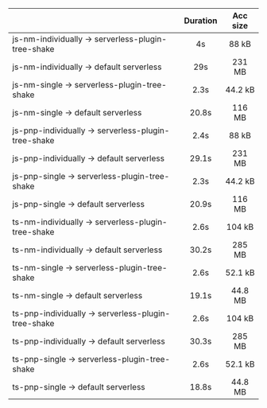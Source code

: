|                                                     | Duration | Acc size |
| :-------------------------------------------------- | :------: | :------: |
| js-nm-individually -> serverless-plugin-tree-shake  |    4s    |   88 kB  |
| js-nm-individually -> default serverless            |    29s   |  231 MB  |
| js-nm-single -> serverless-plugin-tree-shake        |   2.3s   |  44.2 kB |
| js-nm-single -> default serverless                  |   20.8s  |  116 MB  |
| js-pnp-individually -> serverless-plugin-tree-shake |   2.4s   |   88 kB  |
| js-pnp-individually -> default serverless           |   29.1s  |  231 MB  |
| js-pnp-single -> serverless-plugin-tree-shake       |   2.3s   |  44.2 kB |
| js-pnp-single -> default serverless                 |   20.9s  |  116 MB  |
| ts-nm-individually -> serverless-plugin-tree-shake  |   2.6s   |  104 kB  |
| ts-nm-individually -> default serverless            |   30.2s  |  285 MB  |
| ts-nm-single -> serverless-plugin-tree-shake        |   2.6s   |  52.1 kB |
| ts-nm-single -> default serverless                  |   19.1s  |  44.8 MB |
| ts-pnp-individually -> serverless-plugin-tree-shake |   2.6s   |  104 kB  |
| ts-pnp-individually -> default serverless           |   30.3s  |  285 MB  |
| ts-pnp-single -> serverless-plugin-tree-shake       |   2.6s   |  52.1 kB |
| ts-pnp-single -> default serverless                 |   18.8s  |  44.8 MB |